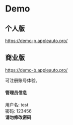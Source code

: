 # Demo

## 个人版

https://demo-p.appleauto.pro/

## 商业版

https://demo-b.appleauto.pro/

可注册账号体验。

#### 管理员信息

用户名: test<br>
密码: 123456<br>
**请勿修改密码**
